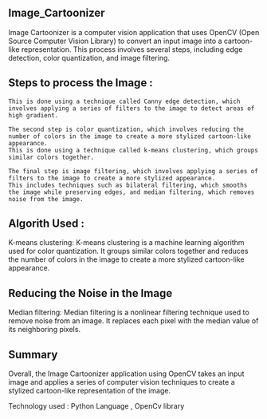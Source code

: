 ## Image_Cartoonizer

Image Cartoonizer is a computer vision application that uses OpenCV (Open Source Computer Vision Library) to convert an input image into a cartoon-like representation.
This process involves several steps, including edge detection, color quantization, and image filtering. 

## Steps to process the Image : 

```The first step is edge detection, which involves identifying the edges of objects in the image. 
This is done using a technique called Canny edge detection, which involves applying a series of filters to the image to detect areas of high gradient.
``` 
```
The second step is color quantization, which involves reducing the number of colors in the image to create a more stylized cartoon-like appearance.
This is done using a technique called k-means clustering, which groups similar colors together.

```

```
The final step is image filtering, which involves applying a series of filters to the image to create a more stylized appearance.
This includes techniques such as bilateral filtering, which smooths the image while preserving edges, and median filtering, which removes noise from the image.
```

## Algorith Used : 
   K-means clustering: K-means clustering is a machine learning algorithm used for color quantization. 
   It groups similar colors together and reduces the number of colors in the image to create a more stylized cartoon-like appearance.

## Reducing the Noise in  the Image 
   Median filtering: Median filtering is a nonlinear filtering technique used to remove noise from an image.
   It replaces each pixel with the median value of its neighboring pixels.
   
## Summary 

Overall, the Image Cartoonizer application using OpenCV takes an input image and applies a series of computer vision 
techniques to create a stylized cartoon-like representation of the image.




Technology used : 
  Python Language , OpenCv library 
